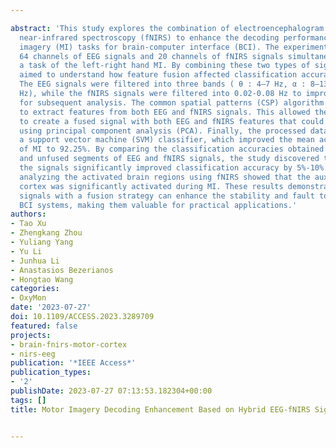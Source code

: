 ---
abstract: 'This study explores the combination of electroencephalogram (EEG) and functional
  near-infrared spectroscopy (fNIRS) to enhance the decoding performance of motor
  imagery (MI) tasks for brain-computer interface (BCI). The experiment involved measuring
  64 channels of EEG signals and 20 channels of fNIRS signals simultaneously during
  a task of the left-right hand MI. By combining these two types of signals, the study
  aimed to understand how feature fusion affected classification accuracy for MI.
  The EEG signals were filtered into three bands ( θ : 4–7 Hz, α : 8–13 Hz, β : 14–30
  Hz), while the fNIRS signals were filtered into 0.02-0.08 Hz to improve signal quality
  for subsequent analysis. The common spatial patterns (CSP) algorithm was utilized
  to extract features from both EEG and fNIRS signals. This allowed the researchers
  to create a fused signal with both EEG and fNIRS features that could then be processed
  using principal component analysis (PCA). Finally, the processed data was fed into
  a support vector machine (SVM) classifier, which improved the mean accuracy rate
  of MI to 92.25%. By comparing the classification accuracies obtained with fused
  and unfused segments of EEG and fNIRS signals, the study discovered that fusing
  the signals significantly improved classification accuracy by 5%-10%. Furthermore,
  analyzing the activated brain regions using fNIRS showed that the auxiliary motor
  cortex was significantly activated during MI. These results demonstrate that hybrid
  signals with a fusion strategy can enhance the stability and fault tolerance in
  BCI systems, making them valuable for practical applications.'
authors:
- Tao Xu
- Zhengkang Zhou
- Yuliang Yang
- Yu Li
- Junhua Li
- Anastasios Bezerianos
- Hongtao Wang
categories:
- OxyMon
date: '2023-07-27'
doi: 10.1109/ACCESS.2023.3289709
featured: false
projects:
- brain-fnirs-motor-cortex
- nirs-eeg
publication: '*IEEE Access*'
publication_types:
- '2'
publishDate: 2023-07-27 07:13:53.182304+00:00
tags: []
title: Motor Imagery Decoding Enhancement Based on Hybrid EEG-fNIRS Signals

---
